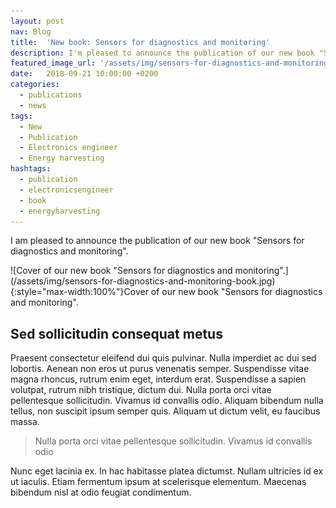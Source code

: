 ```yaml
---
layout: post
nav: Blog
title:  'New book: Sensors for diagnostics and monitoring'
description: I'm pleased to announce the publication of our new book "Sensors for diagnostics and monitoring"
featured_image_url: '/assets/img/sensors-for-diagnostics-and-monitoring-book-card.jpg'
date:   2018-09-21 10:00:00 +0200
categories:
  - publications
  - news
tags:
  - New
  - Publication
  - Electronics engineer
  - Energy harvesting 
hashtags:
  - publication
  - electronicsengineer
  - book
  - energyharvesting
---
```


I am pleased to announce the publication of our new book "Sensors for diagnostics and monitoring".

<p class="img" markdown="1">
![Cover of our new book "Sensors for diagnostics and monitoring".](/assets/img/sensors-for-diagnostics-and-monitoring-book.jpg){:style="max-width:100%"}<span>Cover of our new book "Sensors for diagnostics and monitoring".</span></p>

## Sed sollicitudin consequat metus

Praesent consectetur eleifend dui quis pulvinar. Nulla imperdiet ac dui sed lobortis. Aenean non eros ut purus venenatis semper. Suspendisse vitae magna rhoncus, rutrum enim eget, interdum erat. Suspendisse a sapien volutpat, rutrum nibh tristique, dictum dui. Nulla porta orci vitae pellentesque sollicitudin. Vivamus id convallis odio. Aliquam bibendum nulla tellus, non suscipit ipsum semper quis. Aliquam ut dictum velit, eu faucibus massa.

> Nulla porta orci vitae pellentesque sollicitudin. Vivamus id convallis odio

Nunc eget lacinia ex. In hac habitasse platea dictumst. Nullam ultricies id ex ut iaculis. Etiam fermentum ipsum at scelerisque elementum. Maecenas bibendum nisl at odio feugiat condimentum.